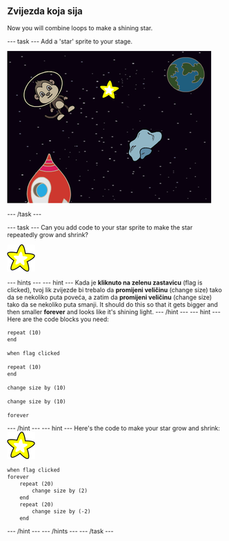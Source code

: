 ## Zvijezda koja sija

Now you will combine loops to make a shining star.

\--- task \--- Add a 'star' sprite to your stage.

![Dodavanje lika zvijezde](images/space-star-sprite.png)

\--- /task \---

\--- task \--- Can you add code to your star sprite to make the star repeatedly grow and shrink?

![Isprobavanje zvijezde koja sija](images/sprite-star.png)

\--- hints \--- \--- hint \--- Kada je **kliknuto na zelenu zastavicu** (flag is clicked), tvoj lik zvijezde bi trebalo da **promijeni veličinu** (change size) tako da se nekoliko puta poveća, a zatim da **promijeni veličinu** (change size) tako da se nekoliko puta smanji. It should do this so that it gets bigger and then smaller **forever** and looks like it's shining light. \--- /hint \--- \--- hint \--- Here are the code blocks you need:

```blocks3
repeat (10)
end

when flag clicked

repeat (10)
end

change size by (10)

change size by (10)

forever
```

\--- /hint \--- \--- hint \--- Here's the code to make your star grow and shrink: ![Star sprite](images/sprite-star.png)

```blocks3
when flag clicked
forever
    repeat (20)
        change size by (2)
    end
    repeat (20)
        change size by (-2)
    end

```

\--- /hint \--- \--- /hints \--- \--- /task \---